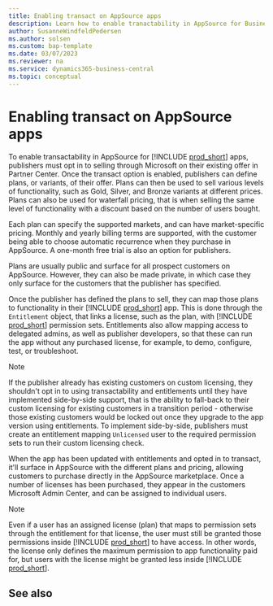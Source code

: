```yaml
---
title: Enabling transact on AppSource apps
description: Learn how to enable tranactability in AppSource for Business Central apps.
author: SusanneWindfeldPedersen
ms.author: solsen
ms.custom: bap-template
ms.date: 03/07/2023
ms.reviewer: na
ms.service: dynamics365-business-central
ms.topic: conceptual
---
```


# Enabling transact on AppSource apps

To enable transactability in AppSource for [!INCLUDE [prod_short](includes/prod_short.md)] apps, publishers must opt in to selling through Microsoft on their existing offer in Partner Center. Once the transact option is enabled, publishers can define plans, or variants, of their offer. Plans can then be used to sell various levels of functionality, such as Gold, Silver, and Bronze variants at different prices. Plans can also be used for waterfall pricing, that is when selling the same level of functionality with a discount based on the number of users bought.

Each plan can specify the supported markets, and can have market-specific pricing. Monthly and yearly billing terms are supported, with the customer being able to choose automatic recurrence when they purchase in AppSource. A one-month free trial is also an option for publishers. 

Plans are usually public and surface for all prospect customers on AppSource. However, they can also be made private, in which case they only surface for the customers that the publisher has specified.

Once the publisher has defined the plans to sell, they can map those plans to functionality in their [!INCLUDE [prod_short](includes/prod_short.md)] app. This is done through the `Entitlement` object, that links a license, such as the plan, with [!INCLUDE [prod_short](includes/prod_short.md)] permission sets. Entitlements also allow mapping access to delegated admins, as well as publisher developers, so that these can run the app without any purchased license, for example, to demo, configure, test, or troubleshoot.

> [!NOTE]  
> If the publisher already has existing customers on custom licensing, they shouldn't opt in to using transactability and entitlements until they have implemented side-by-side support, that is the ability to fall-back to their custom licensing for existing customers in a transition period - otherwise those existing customers would be locked out once they upgrade to the app version using entitlements. To implement side-by-side, publishers must create an entitlement mapping `Unlicensed` user to the required permission sets to run their custom licensing check. 

When the app has been updated with entitlements and opted in to transact, it'll surface in AppSource with the different plans and pricing, allowing customers to purchase directly in the AppSource marketplace. Once a number of licenses has been purchased, they appear in the customers Microsoft Admin Center, and can be assigned to individual users.

> [!NOTE]  
> Even if a user has an assigned license (plan) that maps to permission sets through the entitlement for that license, the user must still be granted those permissions inside [!INCLUDE [prod_short](includes/prod_short.md)] to have access. In other words, the license only defines the maximum permission to app functionality paid for, but users with the license might be granted less inside [!INCLUDE [prod_short](includes/prod_short.md)].

## See also

[]()